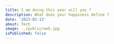 ```yaml
---
title: I am doing this year will you ?
description: What does your happiness define ?
date: '2023-02-13'
about: Tech
image: ../public/web.jpg
isPublished: false
---
```

